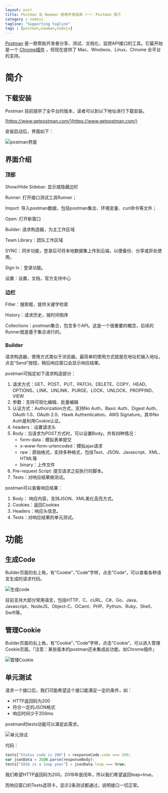 ```yaml
---
layout: post
title: Postman 及 Newman 使用开发指南（一）：Postman 简介
category : nodejs
tagline: "Supporting tagline"
tags : [postman,newman,nodejs]
---
```


[Postman](https://www.getpostman.com/) 是一款帮助开发者分享、测试、文档化、监控API接口的工具。它最开始是一个 [Chrome插件](https://chrome.google.com/webstore/detail/postman/fhbjgbiflinjbdggehcddcbncdddomop) ，但现在提供了 Mac、Windwos、Linux、Chrome 全平台的支持。

# 简介

## 下载安装

Postman 目前提供了全平台的版本，读者可以到以下地址进行下载安装。

[https://www.getpostman.com/](https://www.getpostman.com/)

安装启动后，界面如下：

![postman界面](/images/2017/postman_ui.jpeg)



## 界面介绍

### 顶部

Show/Hide Sidebar: 显示或隐藏边栏

Runner: 打开接口测试工具Runner；

Import: 导入postman数据，包括postman集合、环境变量、curl命令等文件；

Open: 打开新窗口

Builder: 请求构造器，为主工作区域

Team Library：团队工作区域

SYNC：同步功能，登录后可将本地数据集上传到云端，以便备份、分享或异处使用。

Sign In：登录功能。

设置：设置，文档，官方支持中心

### 边栏

Filter：搜索框，提供关键字检索

History：请求历史，按时间倒序

Collections：postman集合，包含多个API。这是一个很重要的概念，后续的Runner就是基于集合进行的。

### Builder

请求构造器，使用方式类似于浏览器。最简单的使用方式就是在地址栏输入地址，点击“Send”按钮，稍后响应窗口会显示响应结果。

postman可指定如下请求构造部分：

1. 请求方式：GET、POST、PUT、PATCH、DELETE、COPY、HEAD、OPTIONS、LINK、UNLINK、PURGE、LOCK、UNLOCK、PROPFIND、VIEW
2. 参数：支持可视化编辑、批量编辑
3. 认证方式：Authorization方式，支持No Auth、Basic Auth、Digest Auth、OAuth 1.0、OAuth 2.0、Hawk Authentication、AWS Signature。其中No Auth是利用Cookie认证。
4. headers：设置请求头
5. Body：当请求为POST方式时，可以设置Body。共有四种情况：
   * form-data：模拟表单提交
   * x-www-form-urlencoded：模拟ajax请求
   * raw：原始格式，支持多种格式，包括Text、JSON、Javascript、XML、HTML等
   * binary：上传文件
6. Pre-request Script: 提交请求之前执行的脚本。
7. Tests：对响应结果做测试。

postman可以查看响应结果：

1. Body： 响应内容，支持JSON、XML美化高亮方式。
2. Cookies：返回Cookies
3. Headers：响应头信息。
4. Tests：对响应结果的单元测试。



# 功能

## 生成Code

Builder页面的右上角，有“Cookie”、”Code“字样，点击”Code“，可以查看各种语言生成的请求代码。

![生成code](/images/2017/postman_code.jpeg)



目前支持大部分常用语言，包括HTTP、C、cURL、C#、Go、Java、Javascript、NodeJS、Object-C、OCaml、PHP、Python、Ruby、Shell、Swift等。



## 管理Cookie

Builder页面的右上角，有“Cookie”、”Code“字样，点击”Cookie“，可以进入管理Cookie页面。「注意：某些版本的postman还未集成此功能，如Chrome插件」

![管理Cookie](/images/2017/postman_cookie.jpeg)



## 单元测试

请求一个接口后，我们可能希望这个接口能满足一定的条件，如：

* HTTP返回码为200
* 符合一定的JSON格式
* 响应时间少于200ms

postman的tests功能可以满足此需求。

![单元测试](/images/2017/postman_tests.jpeg)



代码：

```javascript
tests["Status code is 200"] = responseCode.code === 200;
var jsonData = JSON.parse(responseBody);
tests["2016 is a leap year"] = jsonData.leap === true;
```

我们希望HTTP返回码为200。2016年是闰年，所以我们希望返回leap=true。

而响应窗口的Tests选项卡，显示2条测试都通过，说明接口一切正常。